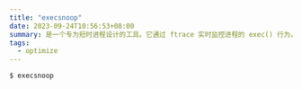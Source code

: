 ```yaml
---
title: "execsnoop"
date: 2023-09-24T10:56:53+08:00
summary: 是一个专为短时进程设计的工具。它通过 ftrace 实时监控进程的 exec() 行为，并输出短时进程的基本信息，包括进程 PID、父进程 PID、命令行参数以及执行的结果。
tags:
  - optimize
---
```


```bash
$ execsnoop
```